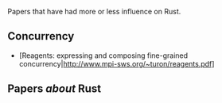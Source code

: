 Papers that have had more or less influence on Rust.

## Concurrency

* [Reagents: expressing and composing fine-grained concurrency|http://www.mpi-sws.org/~turon/reagents.pdf]

## Papers *about* Rust

